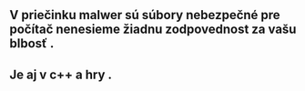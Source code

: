 #
## V priečinku malwer sú súbory nebezpečné pre počítač nenesieme žiadnu zodpovednost za vašu blbosť .
## Je aj v c++ a hry .
